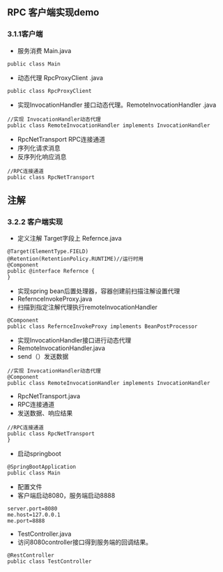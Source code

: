 ## RPC 客户端实现demo
### 3.1.1客户端
* 服务消费 Main.java
~~~
public class Main 
~~~
* 动态代理 RpcProxyClient .java
~~~
public class RpcProxyClient 
~~~
* 实现InvocationHandler 接口动态代理。RemoteInvocationHandler .java
~~~
//实现 InvocationHandler动态代理
public class RemoteInvocationHandler implements InvocationHandler 
~~~
* RpcNetTransport RPC连接通道
* 序列化请求消息
* 反序列化响应消息
~~~
//RPC连接通道
public class RpcNetTransport 
~~~

## 注解

### 3.2.2 客户端实现
* 定义注解 Target字段上 Refernce.java
~~~
@Target(ElementType.FIELD)
@Retention(RetentionPolicy.RUNTIME)//运行时用
@Component
public @interface Refernce {
}
~~~
* 实现spring bean后置处理器，容器创建前扫描注解设置代理
* RefernceInvokeProxy.java
* 扫描到指定注解代理执行remoteInvocationHandler
~~~
@Component
public class RefernceInvokeProxy implements BeanPostProcessor 
~~~
* 实现InvocationHandler接口进行动态代理
* RemoteInvocationHandler.java
* send（）发送数据
~~~
//实现 InvocationHandler动态代理
@Component
public class RemoteInvocationHandler implements InvocationHandler 
~~~
* RpcNetTransport.java
* RPC连接通道
* 发送数据、响应结果
~~~
//RPC连接通道
public class RpcNetTransport
}
~~~
* 启动springboot
~~~
@SpringBootApplication
public class Main 
~~~
* 配置文件
* 客户端启动8080，服务端启动8888
~~~
server.port=8080
me.host=127.0.0.1
me.port=8888
~~~
* TestController.java
* 访问8080controller接口得到服务端的回调结果。
~~~
@RestController
public class TestController 
~~~

